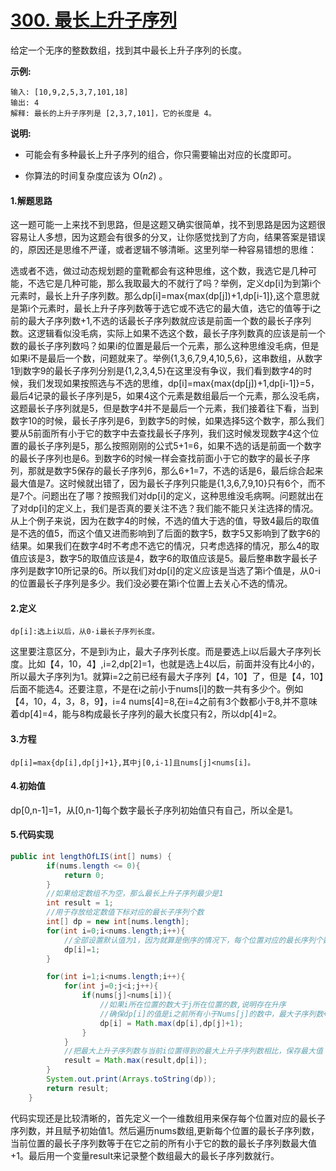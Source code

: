 # [300. 最长上升子序列](https://leetcode-cn.com/problems/longest-increasing-subsequence/)

给定一个无序的整数数组，找到其中最长上升子序列的长度。

**示例:**

```
输入: [10,9,2,5,3,7,101,18]
输出: 4 
解释: 最长的上升子序列是 [2,3,7,101]，它的长度是 4。
```

**说明:**

- 可能会有多种最长上升子序列的组合，你只需要输出对应的长度即可。

- 你算法的时间复杂度应该为 O(*n2*) 。

#### 1.解题思路

​	这一题可能一上来找不到思路，但是这题又确实很简单，找不到思路是因为这题很容易让人多想，因为这题会有很多的分叉，让你感觉找到了方向，结果答案是错误的，原因还是思维不严谨，或者逻辑不够清晰。这里列举一种容易错想的思维：

​	选或者不选，做过动态规划题的童靴都会有这种思维，这个数，我选它是几种可能，不选它是几种可能，那么我取最大的不就行了吗？举例，定义dp[i]为到第i个元素时，最长上升子序列数。那么dp[i]=max{max(dp[j])+1,dp[i-1]},这个意思就是第i个元素时，最长上升子序列数等于选它或不选它的最大值，选它的值等于i之前的最大子序列数+1,不选的话最长子序列数就应该是前面一个数的最长子序列数。这逻辑看似没毛病，实际上如果不选这个数，最长子序列数真的应该是前一个数的最长子序列数吗？如果i的位置是最后一个元素，那么这种思维没毛病，但是如果i不是最后一个数，问题就来了。举例{1,3,6,7,9,4,10,5,6}，这串数组，从数字1到数字9的最长子序列分别是{1,2,3,4,5}在这里没有争议，我们看到数字4的时候，我们发现如果按照选与不选的思维，dp[i]=max{max(dp[j])+1,dp[i-1]}=5，最后4记录的最长子序列是5，如果4这个元素是数组最后一个元素，那么没毛病，这题最长子序列就是5，但是数字4并不是最后一个元素，我们接着往下看，当到数字10的时候，最长子序列是6，到数字5的时候，如果选择5这个数字，那么我们要从5前面所有小于它的数字中去查找最长子序列，我们这时候发现数字4这个位置的最长子序列是5，那么按照刚刚的公式5+1=6，如果不选的话是前面一个数字的最长子序列也是6。到数字6的时候一样会查找前面小于它的数字的最长子序列，那就是数字5保存的最长子序列6，那么6+1=7，不选的话是6，最后综合起来最大值是7。这时候就出错了，因为最长子序列只能是{1,3,6,7,9,10}只有6个，而不是7个。问题出在了哪？按照我们对dp[i]的定义，这种思维没毛病啊。问题就出在了对dp[i]的定义上，我们是否真的要关注不选？我们能不能只关注选择的情况。从上个例子来说，因为在数字4的时候，不选的值大于选的值，导致4最后的取值是不选的值5，而这个值又进而影响到了后面的数字5，数字5又影响到了数字6的结果。如果我们在数字4时不考虑不选它的情况，只考虑选择的情况，那么4的取值应该是3，数字5的取值应该是4，数字6的取值应该是5。最后整串数字最长子序列是数字10所记录的6。所以我们对dp[i]的定义应该是当选了第i个值是，从0-i的位置最长子序列是多少。我们没必要在第i个位置上去关心不选的情况。

#### 2.定义

```
dp[i]:选上i以后，从0-i最长子序列长度。
```

​	这里要注意区分，不是到i为止，最大子序列长度。而是要选上i以后最大子序列长度。比如【4，10，4】,i=2,dp[2]=1，也就是选上4以后，前面并没有比4小的，所以最大子序列为1。就算i=2之前已经有最大子序列【4，10】了，但是【4，10】后面不能选4。还要注意，不是在i之前小于nums[i]的数一共有多少个。例如【4，10，4，3，8，9】，i=4 nums[4]=8,在i=4之前有3个数都小于8,并不意味着dp[4]=4，能与8构成最长子序列的最大长度只有2，所以dp[4]=2。

#### 3.方程

```
dp[i]=max{dp[i],dp[j]+1},其中j[0,i-1]且nums[j]<nums[i]。
```

#### 4.初始值

​	dp[0,n-1]=1，从[0,n-1]每个数字最长子序列初始值只有自己，所以全是1。

#### 5.代码实现

```java
public int lengthOfLIS(int[] nums) {
        if(nums.length <= 0){
            return 0;
        }
        //如果给定数组不为空，那么最长上升子序列最少是1
        int result = 1;
        //用于存放给定数值下标对应的最长子序列个数
        int[] dp = new int[nums.length];
        for(int i=0;i<nums.length;i++){
            //全部设置默认值为1，因为就算是倒序的情况下，每个位置对应的最长序列个数也为1
            dp[i]=1;
        }

        for(int i=1;i<nums.length;i++){
            for(int j=0;j<i;j++){
                if(nums[j]<nums[i]){
                    //如果i所在位置的数大于j所在位置的数,说明存在升序
                    //确保dp[i]的值是i之前所有小于Nums[j]的数中，最大子序列数+1的值与默认值1之间的最大值
                    dp[i] = Math.max(dp[i],dp[j]+1);
                }
            }
            //把最大上升子序列数与当前i位置得到的最大上升子序列数相比，保存最大值
            result = Math.max(result,dp[i]);
        }
        System.out.print(Arrays.toString(dp));
        return result;
    }
```

代码实现还是比较清晰的，首先定义一个一维数组用来保存每个位置对应的最长子序列数，并且赋予初始值1。然后遍历nums数组,更新每个位置的最长子序列数，当前位置的最长子序列数等于在它之前的所有小于它的数的最长子序列数最大值+1。最后用一个变量result来记录整个数组最大的最长子序列数就行。